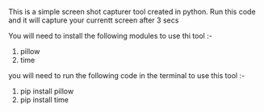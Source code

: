 This is a simple screen shot capturer tool created in python.
Run this code and it will capture your currentt screen after 3 secs 

You will need to install the following modules to use thi tool :- 
1. pillow
2. time

you will need to run the following code in the terminal to use this tool :- 
1. pip install pillow
2. pip install time
